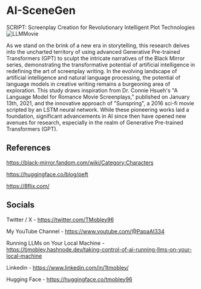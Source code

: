 # AI-SceneGen
SCRIPT: Screenplay Creation for Revolutionary Intelligent Plot Technologies
![LLMMovie](https://github.com/tmobley96/AI-SceneGen/assets/124856260/1ca77dfc-6448-4e77-8733-949236fbcf61)

As we stand on the brink of a new era in storytelling, this research delves into the uncharted territory of using advanced Generative Pre-trained Transformers (GPT) to sculpt the intricate narratives of the Black Mirror series, demonstrating the transformative potential of artificial intelligence in redefining the art of screenplay writing. In the evolving landscape of artificial intelligence and natural language processing, the potential of language models in creative writing remains a burgeoning area of exploration. This study draws inspiration from Dr. Connie Hsueh's "A Language Model for Romance Movie Screenplays," published on January 13th, 2021, and the innovative approach of "Sunspring", a 2016 sci-fi movie scripted by an LSTM neural network. While these pioneering works laid a foundation, significant advancements in AI since then have opened new avenues for research, especially in the realm of Generative Pre-trained Transformers (GPT).

## References
https://black-mirror.fandom.com/wiki/Category:Characters

https://huggingface.co/blog/peft

https://8flix.com/

## Socials
Twitter / X - https://twitter.com/TMobley96

My YouTube Channel - https://www.youtube.com/@PapaAI334

Running LLMs on Your Local Machine - https://tjmobley.hashnode.dev/taking-control-of-ai-running-llms-on-your-local-machine

Linkedin - https://www.linkedin.com/in/1tmobley/

Hugging Face - https://huggingface.co/tmobley96

